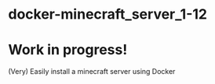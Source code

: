 # docker-minecraft_server_1-12

# Work in progress!

(Very) Easily install a minecraft server using Docker
